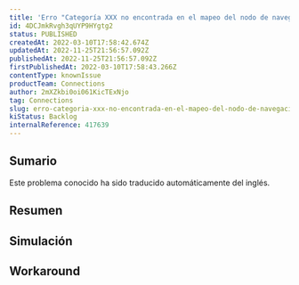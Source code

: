 ```yaml
---
title: 'Erro "Categoría XXX no encontrada en el mapeo del nodo de navegación para la especificación del departamento de SKU, elija una categoría global más específica" persistente'
id: 4DCJmkRvgh3qUYP9HYgtg2
status: PUBLISHED
createdAt: 2022-03-10T17:58:42.674Z
updatedAt: 2022-11-25T21:56:57.092Z
publishedAt: 2022-11-25T21:56:57.092Z
firstPublishedAt: 2022-03-10T17:58:43.266Z
contentType: knownIssue
productTeam: Connections
author: 2mXZkbi0oi061KicTExNjo
tag: Connections
slug: erro-categoria-xxx-no-encontrada-en-el-mapeo-del-nodo-de-navegacion-para-la-especificacion-del-departamento-de-sku-elija-una-categoria-global-mas-especifica-persistente
kiStatus: Backlog
internalReference: 417639
---
```


## Sumario

<div class="alert alert-info">
  <p>Este problema conocido ha sido traducido automáticamente del inglés.</p>
</div>

## **Resumen**

## Simulación



## Workaround



